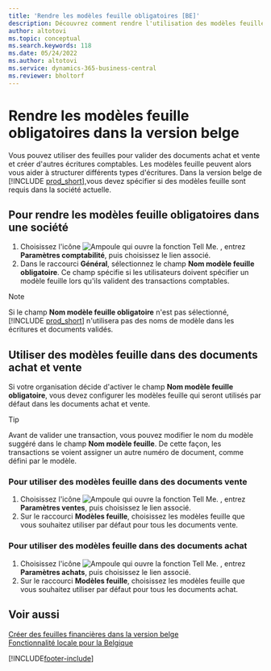 ```yaml
---
title: 'Rendre les modèles feuille obligatoires [BE]'
description: Découvrez comment rendre l'utilisation des modèles feuille obligatoire dans la version belge.
author: altotovi
ms.topic: conceptual
ms.search.keywords: 118
ms.date: 05/24/2022
ms.author: altotovi
ms.service: dynamics-365-business-central
ms.reviewer: bholtorf
---
```


# Rendre les modèles feuille obligatoires dans la version belge

Vous pouvez utiliser des feuilles pour valider des documents achat et vente et créer d'autres écritures comptables. Les modèles feuille peuvent alors vous aider à structurer différents types d'écritures. Dans la version belge de [!INCLUDE [prod_short](../../includes/prod_short.md)],vous devez spécifier si des modèles feuille sont requis dans la société actuelle.  

## Pour rendre les modèles feuille obligatoires dans une société

1. Choisissez l'icône ![Ampoule qui ouvre la fonction Tell Me.](../../media/ui-search/search_small.png "Dites-moi ce que vous voulez faire") , entrez **Paramètres comptabilité**, puis choisissez le lien associé.  
2. Dans le raccourci **Général**, sélectionnez le champ **Nom modèle feuille obligatoire**. Ce champ spécifie si les utilisateurs doivent spécifier un modèle feuille lors qu'ils valident des transactions comptables.  

> [!NOTE]  
> Si le champ **Nom modèle feuille obligatoire** n'est pas sélectionné, [!INCLUDE [prod_short](../../includes/prod_short.md)] n'utilisera pas des noms de modèle dans les écritures et documents validés.

## Utiliser des modèles feuille dans des documents achat et vente

Si votre organisation décide d'activer le champ **Nom modèle feuille obligatoire**, vous devez configurer les modèles feuille qui seront utilisés par défaut dans les documents achat et vente.

> [!TIP]  
> Avant de valider une transaction, vous pouvez modifier le nom du modèle suggéré dans le champ **Nom modèle feuille**. De cette façon, les transactions se voient assigner un autre numéro de document, comme défini par le modèle.

### Pour utiliser des modèles feuille dans des documents vente

1. Choisissez l'icône ![Ampoule qui ouvre la fonction Tell Me.](../../media/ui-search/search_small.png "Dites-moi ce que vous voulez faire") , entrez **Paramètres ventes**, puis choisissez le lien associé.  
2. Sur le raccourci **Modèles feuille**, choisissez les modèles feuille que vous souhaitez utiliser par défaut pour tous les documents vente.  

### Pour utiliser des modèles feuille dans des documents achat

1. Choisissez l'icône ![Ampoule qui ouvre la fonction Tell Me.](../../media/ui-search/search_small.png "Dites-moi ce que vous voulez faire") , entrez **Paramètres achats**, puis choisissez le lien associé.  
2. Sur le raccourci **Modèles feuille**, choisissez les modèles feuille que vous souhaitez utiliser par défaut pour tous les documents achat.  

## Voir aussi

[Créer des feuilles financières dans la version belge](how-to-create-financial-journals.md)  
[Fonctionnalité locale pour la Belgique](belgium-local-functionality.md)  


[!INCLUDE[footer-include](../../includes/footer-banner.md)]
